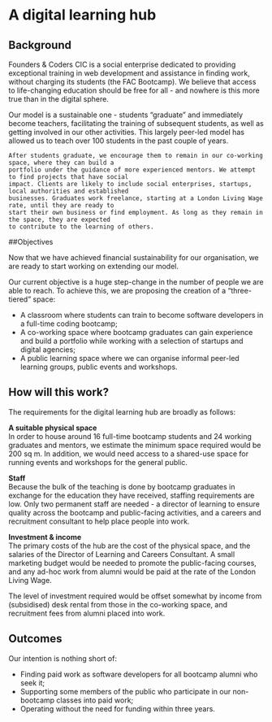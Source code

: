 # A digital learning hub

## Background
Founders & Coders CIC is a social enterprise dedicated to providing exceptional training in web development and assistance in finding work, without charging its students (the FAC Bootcamp). We believe that access to life-changing education should be free for all - and nowhere is this more true than in the digital sphere. 

Our model is a sustainable one - students “graduate” and immediately become teachers, facilitating the training of subsequent students, as well as getting involved in our other activities. This largely peer-led model has allowed us to teach over 100 students in the past couple of years. 

    After students graduate, we encourage them to remain in our co-working space, where they can build a 
    portfolio under the guidance of more experienced mentors. We attempt to find projects that have social 
    impact. Clients are likely to include social enterprises, startups, local authorities and established 
    businesses. Graduates work freelance, starting at a London Living Wage rate, until they are ready to 
    start their own business or find employment. As long as they remain in the space, they are expected 
    to contribute to the learning of others.

##Objectives

Now that we have achieved financial sustainability for our organisation, we are ready to start working on extending our model. 

Our current objective is a huge step-change in the number of people we are able to reach. To achieve this, we are proposing the creation of a “three-tiered” space:

+ A classroom where students can train to become software developers in a full-time coding bootcamp;
+ A co-working space where bootcamp graduates can gain experience and build a portfolio while working with a selection of startups and digital agencies;
+ A public learning space where we can organise informal peer-led learning groups, public events and workshops.

## How will this work?

The requirements for the digital learning hub are broadly as follows:

**A suitable physical space**  
In order to house around 16 full-time bootcamp students and 24 working graduates and mentors, we estimate the minimum space required would be 200 sq m. In addition, we would need access to a shared-use space for running events and workshops for the general public.

**Staff**  
Because the bulk of the teaching is done by bootcamp graduates in exchange for the education they have received, staffing requirements are low. Only two permanent staff are needed - a director of learning to ensure quality across the bootcamp and public-facing activities, and a careers and recruitment consultant to help place people into work.

**Investment & income**  
The primary costs of the hub are the cost of the physical space, and the salaries of the Director of Learning and Careers Consultant. A small marketing budget would be needed to promote the public-facing courses, and any ad-hoc work from alumni would be paid at the rate of the London Living Wage. 

The level of investment required would be offset somewhat by income from (subsidised) desk rental from those in the co-working space, and recruitment fees from alumni placed into work.

## Outcomes

Our intention is nothing short of: 

+ Finding paid work as software developers for all bootcamp alumni who seek it;
+ Supporting some members of the public who participate in our non-bootcamp classes into paid work;
+ Operating without the need for funding within three years.
